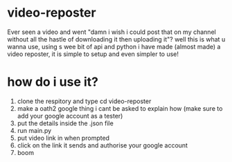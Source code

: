 # video-reposter
Ever seen a video and went "damn i wish i could post that on my channel without all the hastle of downloading it then uploading it"? well this is what u wanna use, using s wee bit of api and python i have made (almost made) a video reposter, it is simple to setup and even simpler to use!

# how do i use it?
1. clone the respitory and type cd video-reposter
2. make a oath2 google thing i cant be asked to explain how (make sure to add your google account as a tester)
3. put the details inside the .json file
4. run main.py
5. put video link in when prompted
6. click on the link it sends and authorise your google account
7. boom
